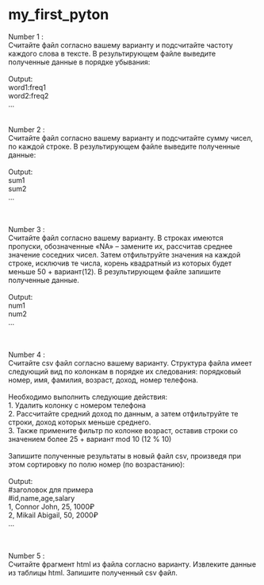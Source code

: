 # my_first_pyton

Number 1 :<br/>
    Считайте файл согласно вашему варианту и подсчитайте частоту каждого слова в тексте. В результирующем файле выведите полученные данные в порядке убывания:<br/><br/>
    Output:<br/>
        word1:freq1<br/>
        word2:freq2<br/>
        ...<br/><br/><br/>
Number 2 :<br/>
    Считайте файл согласно вашему варианту и подсчитайте сумму чисел, по каждой строке. В результирующем файле выведите полученные данные:<br/><br/>
    Output:<br/>
        sum1<br/>
        sum2<br/>
        ...<br/><br/><br/>

Number 3 :<br/>
    Считайте файл согласно вашему варианту. В строках имеются пропуски, обозначенные «NA» – замените их, рассчитав среднее значение соседних чисел. Затем отфильтруйте значения на каждой строке, исключив те числа, корень квадратный из которых будет меньше 50 + вариант(12). В результирующем файле запишите полученные данные.<br/><br/>
    Output:<br/>
        num1<br/>
        num2<br/>
        ...<br/><br/><br/>

Number 4 :<br/>
    Считайте csv файл согласно вашему варианту. Структура файла имеет следующий вид по колонкам в порядке их следования: порядковый номер, имя, фамилия, возраст, доход, номер телефона.<br/><br/>
    Необходимо выполнить следующие действия:<br/>
        1. Удалить колонку с номером телефона<br/>
        2. Рассчитайте средний доход по данным, а затем отфильтруйте те строки, доход которых меньше среднего.<br/>
        3. Также примените фильтр по колонке возраст, оставив строки со значением более 25 + вариант mod 10 (12 % 10)<br/><br/>
        Запишите полученные результаты в новый файл csv, произведя при этом сортировку по полю номер (по возрастанию):<br/><br/>
    Output:<br/>
        #заголовок для примера<br/>
        #id,name,age,salary<br/>
        1, Connor John, 25, 1000₽<br/>
        2, Mikail Abigail, 50, 2000₽<br/>
        ...<br/><br/><br/>

Number 5 :<br/>
    Считайте фрагмент html из файла согласно варианту. Извлеките данные из таблицы html. Запишите полученный csv файл.<br/><br/>
